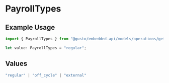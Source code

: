 # PayrollTypes

## Example Usage

```typescript
import { PayrollTypes } from "@gusto/embedded-api/models/operations/getv1companiescompanyidpayrolls.js";

let value: PayrollTypes = "regular";
```

## Values

```typescript
"regular" | "off_cycle" | "external"
```